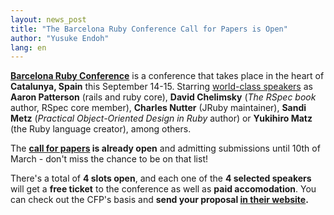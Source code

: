 ```yaml
---
layout: news_post
title: "The Barcelona Ruby Conference Call for Papers is Open"
author: "Yusuke Endoh"
lang: en
---
```


**[Barcelona Ruby Conference][1]** is a conference that takes place in
the heart of **Catalunya, Spain** this September 14-15. Starring
[world-class speakers][2] as **Aaron Patterson** (rails and ruby core),
**David Chelimsky** (*The RSpec book* author, RSpec core member),
**Charles Nutter** (JRuby maintainer), **Sandi Metz** (*Practical
Object-Oriented Design in Ruby* author) or **Yukihiro Matz** (the Ruby
language creator), among others.

The **[call for papers][3] is already open** and admitting submissions
until 10th of March - don\'t miss the chance to be on that list!

There\'s a total of **4 slots open**, and each one of the **4 selected
speakers** will get a **free ticket** to the conference as well as
**paid accomodation**. You can check out the CFP\'s basis and **send
your proposal [in their website][3].**



[1]: http://baruco.org 
[2]: http://baruco.org/speakers 
[3]: http://baruco.org/call_for_papers 
